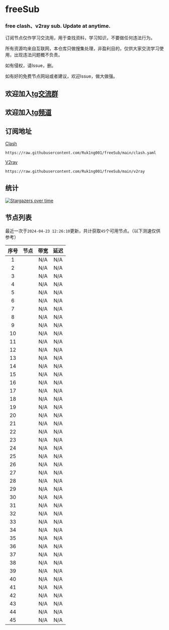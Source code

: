 # freeSub
### free clash、v2ray sub. Update at anytime.

订阅节点仅作学习交流用，用于查找资料，学习知识，不要做任何违法行为。

所有资源均来自互联网，本仓库只做搜集处理，非盈利目的，仅供大家交流学习使用，出现违法问题概不负责。

如有侵权，请Issue，删。

如有好的免费节点网站或者建议，欢迎Issue，做大做强。

## 欢迎加入[tg交流群](https://t.me/+-e-b04EE5Cw2NmU1)
## 欢迎加入[tg频道](https://t.me/Ruk1ng001)

## 订阅地址
[Clash](https://raw.githubusercontent.com/Ruk1ng001/freeSub/main/clash.yaml)
```
https://raw.githubusercontent.com/Ruk1ng001/freeSub/main/clash.yaml
```
[V2ray](https://raw.githubusercontent.com/Ruk1ng001/freeSub/main/v2ray)
```
https://raw.githubusercontent.com/Ruk1ng001/freeSub/main/v2ray
```

## 统计

[![Stargazers over time](https://starchart.cc/Ruk1ng001/freeSub.svg)](https://starchart.cc/Ruk1ng001/freeSub)

## 节点列表

最近一次于`2024-04-23 12:26:10`更新，共计获取`45`个可用节点。（以下测速仅供参考）

| 序号 | 节点 | 带宽 | 延迟 |
|:--:|:--:|:--:|:--:|
 | 1 |  | N/A | N/A |
 | 2 |  | N/A | N/A |
 | 3 |  | N/A | N/A |
 | 4 |  | N/A | N/A |
 | 5 |  | N/A | N/A |
 | 6 |  | N/A | N/A |
 | 7 |  | N/A | N/A |
 | 8 |  | N/A | N/A |
 | 9 |  | N/A | N/A |
 | 10 |  | N/A | N/A |
 | 11 |  | N/A | N/A |
 | 12 |  | N/A | N/A |
 | 13 |  | N/A | N/A |
 | 14 |  | N/A | N/A |
 | 15 |  | N/A | N/A |
 | 16 |  | N/A | N/A |
 | 17 |  | N/A | N/A |
 | 18 |  | N/A | N/A |
 | 19 |  | N/A | N/A |
 | 20 |  | N/A | N/A |
 | 21 |  | N/A | N/A |
 | 22 |  | N/A | N/A |
 | 23 |  | N/A | N/A |
 | 24 |  | N/A | N/A |
 | 25 |  | N/A | N/A |
 | 26 |  | N/A | N/A |
 | 27 |  | N/A | N/A |
 | 28 |  | N/A | N/A |
 | 29 |  | N/A | N/A |
 | 30 |  | N/A | N/A |
 | 31 |  | N/A | N/A |
 | 32 |  | N/A | N/A |
 | 33 |  | N/A | N/A |
 | 34 |  | N/A | N/A |
 | 35 |  | N/A | N/A |
 | 36 |  | N/A | N/A |
 | 37 |  | N/A | N/A |
 | 38 |  | N/A | N/A |
 | 39 |  | N/A | N/A |
 | 40 |  | N/A | N/A |
 | 41 |  | N/A | N/A |
 | 42 |  | N/A | N/A |
 | 43 |  | N/A | N/A |
 | 44 |  | N/A | N/A |
 | 45 |  | N/A | N/A |

